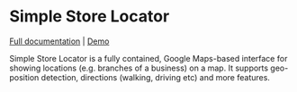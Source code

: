 # Simple Store Locator

[Full documentation](https://mitya.uk/projects/simple-store-locator) | [Demo](http://mitya.uk/_source/projects/simple-store-locator/)

Simple Store Locator is a fully contained, Google Maps-based interface for showing locations (e.g. branches of a business) on a map. It  supports geo-position detection, directions (walking, driving etc) and more features.
